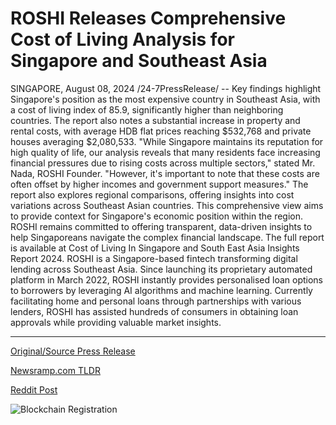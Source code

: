 # ROSHI Releases Comprehensive Cost of Living Analysis for Singapore and Southeast Asia

SINGAPORE, August 08, 2024 /24-7PressRelease/ -- Key findings highlight Singapore's position as the most expensive country in Southeast Asia, with a cost of living index of 85.9, significantly higher than neighboring countries. The report also notes a substantial increase in property and rental costs, with average HDB flat prices reaching $532,768 and private houses averaging $2,080,533.  "While Singapore maintains its reputation for high quality of life, our analysis reveals that many residents face increasing financial pressures due to rising costs across multiple sectors," stated Mr. Nada, ROSHI Founder. "However, it's important to note that these costs are often offset by higher incomes and government support measures."  The report also explores regional comparisons, offering insights into cost variations across Southeast Asian countries. This comprehensive view aims to provide context for Singapore's economic position within the region.  ROSHI remains committed to offering transparent, data-driven insights to help Singaporeans navigate the complex financial landscape. The full report is available at Cost of Living In Singapore and South East Asia Insights Report 2024.  ROSHI is a Singapore-based fintech transforming digital lending across Southeast Asia. Since launching its proprietary automated platform in March 2022, ROSHI instantly provides personalised loan options to borrowers by leveraging AI algorithms and machine learning. Currently facilitating home and personal loans through partnerships with various lenders, ROSHI has assisted hundreds of consumers in obtaining loan approvals while providing valuable market insights. 

---

[Original/Source Press Release](https://www.24-7pressrelease.com/press-release/513206/roshi-releases-comprehensive-cost-of-living-analysis-for-singapore-and-southeast-asia)
                    

[Newsramp.com TLDR](None) 



[Reddit Post](https://www.reddit.com/r/RealEstate_NewsRamp/comments/1emzki0/singapores_cost_of_living_index_revealed_roshi/) 



![Blockchain Registration](https://cdn.newsramp.app/24-7PressRelease/qrcode/248/8/riceME5S.webp)
